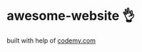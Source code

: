 # awesome-website :ok_hand:                                                                                                                                                                                                                                                                                                                  
built with help of <a href="http://johnelder.com/">codemy.com</a>
